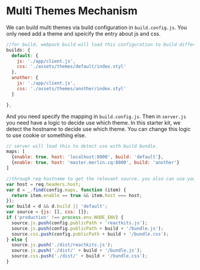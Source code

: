 # Multi Themes Mechanism

We can build multi themes via build configuration in `build.config.js`. You only need add a theme and speicify the entry about js and css.

```js
//for build, webpack build will load this configuration to build different bundle.
builds: {
  default: {
    js: './app/client.js',
    css: './assets/themes/default/index.styl'
  },
  another: {
    js: './app/client.js',
    css: './assets/themes/another/index.styl'
  }

},
```

And you need specify the mapping in `build.config.js`. Then in `server.js` you need have a logic to decide use which theme. In this starter kit, we detect the hostname to decide use which theme. You can change this logic to use cookie or something else.

```js
// server will load this to detect use with build bundle.
maps: [
  {enable: true, host: 'localhost:8000', build: 'default'},
  {enable: true, host: 'master.merlin.cq:8000', build: 'another'}
]
```

```js
//through req hostname to get the relevant source. you also can use your way to do this.
var host = req.headers.host;
var d = _.find(config.maps, function (item) {
  return item.enable == true && item.host === host;
});
var build = d && d.build || 'default';
var source = {js: [], css: []};
if ('production' !== process.env.NODE_ENV) {
  source.js.push(config.publicPath + 'reactkits.js');
  source.js.push(config.publicPath + build + '/bundle.js');
  source.css.push(config.publicPath + build + '/bundle.css');
} else {
  source.js.push('./dist/reactkits.js');
  source.js.push('./dist/' + build + '/bundle.js');
  source.css.push('./dist/' + build + '/bundle.css');
}
```
